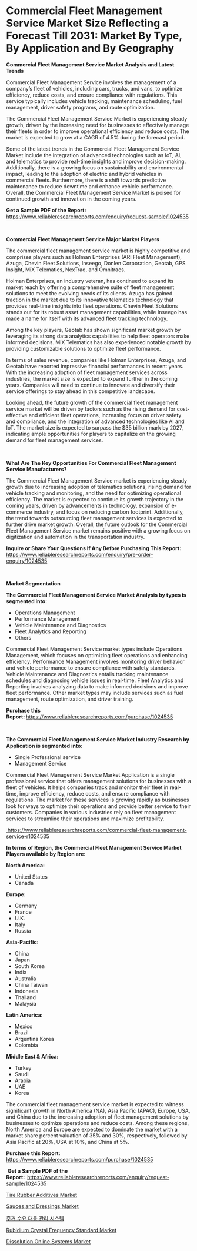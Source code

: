 <p><h1>Commercial Fleet Management Service Market Size Reflecting a Forecast Till 2031: Market By Type, By Application and By Geography</h1></p><p><strong>Commercial Fleet Management Service Market Analysis and Latest Trends</strong></p>
<p><p>Commercial Fleet Management Service involves the management of a company’s fleet of vehicles, including cars, trucks, and vans, to optimize efficiency, reduce costs, and ensure compliance with regulations. This service typically includes vehicle tracking, maintenance scheduling, fuel management, driver safety programs, and route optimization.</p><p>The Commercial Fleet Management Service Market is experiencing steady growth, driven by the increasing need for businesses to effectively manage their fleets in order to improve operational efficiency and reduce costs. The market is expected to grow at a CAGR of 4.5% during the forecast period.</p><p>Some of the latest trends in the Commercial Fleet Management Service Market include the integration of advanced technologies such as IoT, AI, and telematics to provide real-time insights and improve decision-making. Additionally, there is a growing focus on sustainability and environmental impact, leading to the adoption of electric and hybrid vehicles in commercial fleets. Furthermore, there is a shift towards predictive maintenance to reduce downtime and enhance vehicle performance. Overall, the Commercial Fleet Management Service Market is poised for continued growth and innovation in the coming years.</p></p>
<p><strong>Get a Sample PDF of the Report:&nbsp;</strong> <a href="https://www.reliableresearchreports.com/enquiry/request-sample/1024535">https://www.reliableresearchreports.com/enquiry/request-sample/1024535</a></p>
<p>&nbsp;</p>
<p><strong>Commercial Fleet Management Service Major Market Players</strong></p>
<p><p>The commercial fleet management service market is highly competitive and comprises players such as Holman Enterprises (ARI Fleet Management), Azuga, Chevin Fleet Solutions, Inseego, Donlen Corporation, Geotab, GPS Insight, MiX Telematics, NexTraq, and Omnitracs. </p><p>Holman Enterprises, an industry veteran, has continued to expand its market reach by offering a comprehensive suite of fleet management solutions to meet the evolving needs of its clients. Azuga has gained traction in the market due to its innovative telematics technology that provides real-time insights into fleet operations. Chevin Fleet Solutions stands out for its robust asset management capabilities, while Inseego has made a name for itself with its advanced fleet tracking technology.</p><p>Among the key players, Geotab has shown significant market growth by leveraging its strong data analytics capabilities to help fleet operators make informed decisions. MiX Telematics has also experienced notable growth by providing customizable solutions to optimize fleet performance. </p><p>In terms of sales revenue, companies like Holman Enterprises, Azuga, and Geotab have reported impressive financial performances in recent years. With the increasing adoption of fleet management services across industries, the market size is expected to expand further in the coming years. Companies will need to continue to innovate and diversify their service offerings to stay ahead in this competitive landscape. </p><p>Looking ahead, the future growth of the commercial fleet management service market will be driven by factors such as the rising demand for cost-effective and efficient fleet operations, increasing focus on driver safety and compliance, and the integration of advanced technologies like AI and IoT. The market size is expected to surpass the $35 billion mark by 2027, indicating ample opportunities for players to capitalize on the growing demand for fleet management services.</p></p>
<p>&nbsp;</p>
<p><strong>What Are The Key Opportunities For Commercial Fleet Management Service Manufacturers?</strong></p>
<p><p>The Commercial Fleet Management Service market is experiencing steady growth due to increasing adoption of telematics solutions, rising demand for vehicle tracking and monitoring, and the need for optimizing operational efficiency. The market is expected to continue its growth trajectory in the coming years, driven by advancements in technology, expansion of e-commerce industry, and focus on reducing carbon footprint. Additionally, the trend towards outsourcing fleet management services is expected to further drive market growth. Overall, the future outlook for the Commercial Fleet Management Service market remains positive with a growing focus on digitization and automation in the transportation industry.</p></p>
<p><strong>Inquire or Share Your Questions If Any Before Purchasing This Report:</strong> <a href="https://www.reliableresearchreports.com/enquiry/pre-order-enquiry/1024535">https://www.reliableresearchreports.com/enquiry/pre-order-enquiry/1024535</a></p>
<p>&nbsp;</p>
<p><strong>Market Segmentation</strong></p>
<p><strong>The Commercial Fleet Management Service Market Analysis by types is segmented into:</strong></p>
<p><ul><li>Operations Management</li><li>Performance Management</li><li>Vehicle Maintenance and Diagnostics</li><li>Fleet Analytics and Reporting</li><li>Others</li></ul></p>
<p><p>Commercial Fleet Management Service market types include Operations Management, which focuses on optimizing fleet operations and enhancing efficiency. Performance Management involves monitoring driver behavior and vehicle performance to ensure compliance with safety standards. Vehicle Maintenance and Diagnostics entails tracking maintenance schedules and diagnosing vehicle issues in real-time. Fleet Analytics and Reporting involves analyzing data to make informed decisions and improve fleet performance. Other market types may include services such as fuel management, route optimization, and driver training.</p></p>
<p><strong>Purchase this Report:&nbsp;</strong><a href="https://www.reliableresearchreports.com/purchase/1024535">https://www.reliableresearchreports.com/purchase/1024535</a></p>
<p>&nbsp;</p>
<p><strong>The Commercial Fleet Management Service Market Industry Research by Application is segmented into:</strong></p>
<p><ul><li>Single Professional service</li><li>Management Service</li></ul></p>
<p><p>Commercial Fleet Management Service Market Application is a single professional service that offers management solutions for businesses with a fleet of vehicles. It helps companies track and monitor their fleet in real-time, improve efficiency, reduce costs, and ensure compliance with regulations. The market for these services is growing rapidly as businesses look for ways to optimize their operations and provide better service to their customers. Companies in various industries rely on fleet management services to streamline their operations and maximize profitability.</p></p>
<p><a href="https://www.reliableresearchreports.com/commercial-fleet-management-service-r1024535">&nbsp;https://www.reliableresearchreports.com/commercial-fleet-management-service-r1024535</a></p>
<p><strong>In terms of Region, the Commercial Fleet Management Service Market Players available by Region are:</strong></p>
<p>
    <p> <strong> North America: </strong>
        <ul>
            <li>United States</li>
            <li>Canada</li>
        </ul>
        </p> 
    <p> <strong> Europe: </strong>
        <ul>
            <li>Germany</li>
            <li>France</li>
            <li>U.K.</li>
            <li>Italy</li>
            <li>Russia</li>
        </ul>
        </p> 
    <p> <strong> Asia-Pacific: </strong>
        <ul>
            <li>China</li>
            <li>Japan</li>
            <li>South Korea</li>
            <li>India</li>
            <li>Australia</li>
            <li>China Taiwan</li>
            <li>Indonesia</li>
            <li>Thailand</li>
            <li>Malaysia</li>
        </ul>
        </p> 
    <p> <strong> Latin America: </strong>
        <ul>
            <li>Mexico</li>
            <li>Brazil</li>
            <li>Argentina Korea</li>
            <li>Colombia</li>
        </ul>
        </p> 
    <p> <strong> Middle East & Africa: </strong>
        <ul>
            <li>Turkey</li>
            <li>Saudi</li>
            <li>Arabia</li>
            <li>UAE</li>
            <li>Korea</li>
        </ul>
    </p>
    </p>
<p><p>The commercial fleet management service market is expected to witness significant growth in North America (NA), Asia Pacific (APAC), Europe, USA, and China due to the increasing adoption of fleet management solutions by businesses to optimize operations and reduce costs. Among these regions, North America and Europe are expected to dominate the market with a market share percent valuation of 35% and 30%, respectively, followed by Asia Pacific at 20%, USA at 10%, and China at 5%.</p></p>
<p><strong>Purchase this Report: </strong><a href="https://www.reliableresearchreports.com/purchase/1024535">https://www.reliableresearchreports.com/purchase/1024535</a></p>
<p>&nbsp;<strong>Get a Sample PDF of the Report:&nbsp;&nbsp;</strong><a href="https://www.reliableresearchreports.com/enquiry/request-sample/1024535">https://www.reliableresearchreports.com/enquiry/request-sample/1024535</a></p>
<p><strong></strong></p>
<p><p><a href="https://www.linkedin.com/pulse/tire-rubber-additives-market-size-growing-cagr-107-report-covers-kbtgf?trackingId=clYuySv7QveF4I2oiByT5g%3D%3D">Tire Rubber Additives Market</a></p><p><a href="https://www.linkedin.com/pulse/sauces-dressings-market-global-regional-analysis-focus-region-sf5je?trackingId=zP7BtfaQSmyPGD0ibhAAvA%3D%3D">Sauces and Dressings Market</a></p><p><a href="https://github.com/tukangkrupk/Market-Research-Report-List-2/blob/main/801191782582.md">주거 수요 대응 관리 시스템</a></p><p><a href="https://github.com/francesprichey/Market-Research-Report-List-1/blob/main/rubidium-crystal-frequency-standard-market.md">Rubidium Crystal Frequency Standard Market</a></p><p><a href="https://github.com/lawrenceWatkins654/Market-Research-Report-List-1/blob/main/dissolution-online-systems-market.md">Dissolution Online Systems Market</a></p></p>